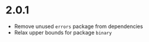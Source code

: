# 2.0.1
* Remove unused `errors` package from dependencies
* Relax upper bounds for package `binary`
